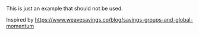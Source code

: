 This is just an example that should not be used.

Inspired by https://www.weavesavings.co/blog/savings-groups-and-global-momentum